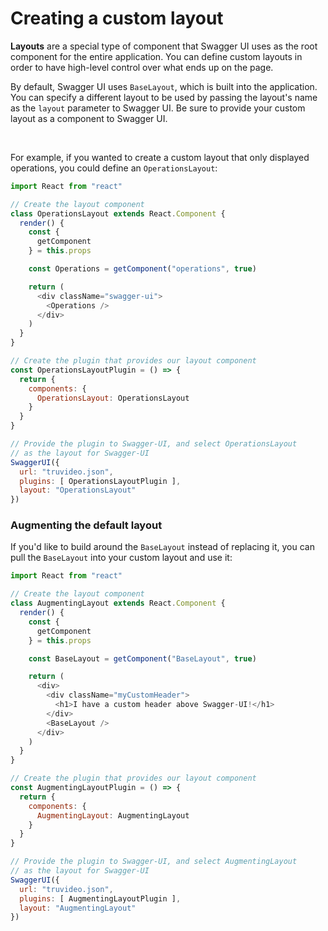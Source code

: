 # Creating a custom layout

**Layouts** are a special type of component that Swagger UI uses as the root component for the entire application. You can define custom layouts in order to have high-level control over what ends up on the page.

By default, Swagger UI uses `BaseLayout`, which is built into the application. You can specify a different layout to be used by passing the layout's name as the `layout` parameter to Swagger UI. Be sure to provide your custom layout as a component to Swagger UI.

<br>

For example, if you wanted to create a custom layout that only displayed operations, you could define an `OperationsLayout`:

```js
import React from "react"

// Create the layout component
class OperationsLayout extends React.Component {
  render() {
    const {
      getComponent
    } = this.props

    const Operations = getComponent("operations", true)

    return (
      <div className="swagger-ui">
        <Operations />
      </div>
    )
  }
}

// Create the plugin that provides our layout component
const OperationsLayoutPlugin = () => {
  return {
    components: {
      OperationsLayout: OperationsLayout
    }
  }
}

// Provide the plugin to Swagger-UI, and select OperationsLayout
// as the layout for Swagger-UI
SwaggerUI({
  url: "truvideo.json",
  plugins: [ OperationsLayoutPlugin ],
  layout: "OperationsLayout"
})
```

### Augmenting the default layout

If you'd like to build around the `BaseLayout` instead of replacing it, you can pull the `BaseLayout` into your custom layout and use it:

```js
import React from "react"

// Create the layout component
class AugmentingLayout extends React.Component {
  render() {
    const {
      getComponent
    } = this.props

    const BaseLayout = getComponent("BaseLayout", true)

    return (
      <div>
        <div className="myCustomHeader">
          <h1>I have a custom header above Swagger-UI!</h1>
        </div>
        <BaseLayout />
      </div>
    )
  }
}

// Create the plugin that provides our layout component
const AugmentingLayoutPlugin = () => {
  return {
    components: {
      AugmentingLayout: AugmentingLayout
    }
  }
}

// Provide the plugin to Swagger-UI, and select AugmentingLayout
// as the layout for Swagger-UI
SwaggerUI({
  url: "truvideo.json",
  plugins: [ AugmentingLayoutPlugin ],
  layout: "AugmentingLayout"
})
```
